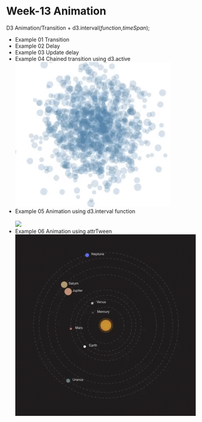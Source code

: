 # Week-13 Animation
 
D3 Animation/Transition + d3.interval(<i>function</i>,<i>timeSpan</i>);
<ul>
<li>Example 01 Transition</li>
<li>Example 02 Delay</li>
<li>Example 03 Update delay</li>
<li>Example 04 Chained transition using d3.active<br>
<img src="images/anim01.gif">
</li>
<li>Example 05 Animation using d3.interval function </li>
<br>
<img src="images/anim05.gif">
<li>Example 06 Animation using attrTween<br>
<img src="images/anim06.gif">
</li>
</ul>
